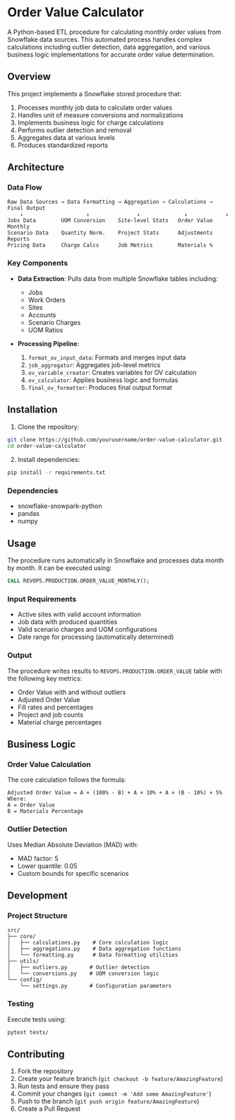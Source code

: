 # Order Value Calculator

A Python-based ETL procedure for calculating monthly order values from Snowflake data sources. This automated process handles complex calculations including outlier detection, data aggregation, and various business logic implementations for accurate order value determination.

## Overview

This project implements a Snowflake stored procedure that:
1. Processes monthly job data to calculate order values
2. Handles unit of measure conversions and normalizations
3. Implements business logic for charge calculations
4. Performs outlier detection and removal
5. Aggregates data at various levels
6. Produces standardized reports

## Architecture

### Data Flow
```
Raw Data Sources → Data Formatting → Aggregation → Calculations → Final Output
    ↓                    ↓               ↓              ↓            ↓
Jobs Data        UOM Conversion    Site-level Stats   Order Value   Monthly
Scenario Data    Quantity Norm.    Project Stats      Adjustments   Reports
Pricing Data     Charge Calcs      Job Metrics        Materials %
```

### Key Components

- **Data Extraction**: Pulls data from multiple Snowflake tables including:
  - Jobs
  - Work Orders
  - Sites
  - Accounts
  - Scenario Charges
  - UOM Ratios

- **Processing Pipeline**:
  1. `format_ov_input_data`: Formats and merges input data
  2. `job_aggregator`: Aggregates job-level metrics
  3. `ov_variable_creator`: Creates variables for OV calculation
  4. `ov_calculator`: Applies business logic and formulas
  5. `final_ov_formatter`: Produces final output format

## Installation

1. Clone the repository:
```bash
git clone https://github.com/yourusername/order-value-calculator.git
cd order-value-calculator
```

2. Install dependencies:
```bash
pip install -r requirements.txt
```

### Dependencies

- snowflake-snowpark-python
- pandas
- numpy

## Usage

The procedure runs automatically in Snowflake and processes data month by month. It can be executed using:

```sql
CALL REVOPS.PRODUCTION.ORDER_VALUE_MONTHLY();
```

### Input Requirements

- Active sites with valid account information
- Job data with produced quantities
- Valid scenario charges and UOM configurations
- Date range for processing (automatically determined)

### Output

The procedure writes results to `REVOPS.PRODUCTION.ORDER_VALUE` table with the following key metrics:
- Order Value with and without outliers
- Adjusted Order Value
- Fill rates and percentages
- Project and job counts
- Material charge percentages

## Business Logic

### Order Value Calculation

The core calculation follows the formula:
```
Adjusted Order Value = A × (100% - B) + A × 10% + A × (B - 10%) × 5%
Where:
A = Order Value
B = Materials Percentage
```

### Outlier Detection

Uses Median Absolute Deviation (MAD) with:
- MAD factor: 5
- Lower quantile: 0.05
- Custom bounds for specific scenarios

## Development

### Project Structure
```
src/
├── core/
│   ├── calculations.py    # Core calculation logic
│   ├── aggregations.py    # Data aggregation functions
│   └── formatting.py      # Data formatting utilities
├── utils/
│   ├── outliers.py       # Outlier detection
│   └── conversions.py    # UOM conversion logic
└── config/
    └── settings.py       # Configuration parameters
```

### Testing

Execute tests using:
```bash
pytest tests/
```

## Contributing

1. Fork the repository
2. Create your feature branch (`git checkout -b feature/AmazingFeature`)
3. Run tests and ensure they pass
4. Commit your changes (`git commit -m 'Add some AmazingFeature'`)
5. Push to the branch (`git push origin feature/AmazingFeature`)
6. Create a Pull Request
